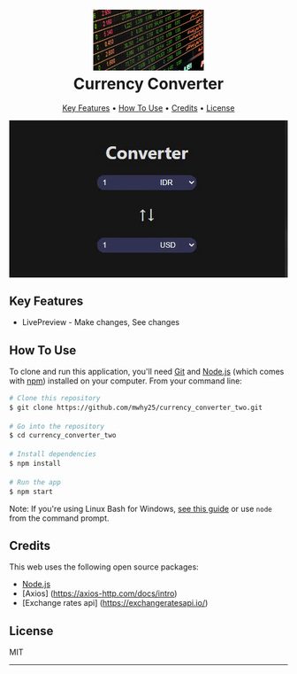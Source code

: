 <h1 align="center">
  <br>
  <a href="#"><img src="https://github.com/mwhy25/currency_converter_two/blob/main/public/currency.jpg?raw=true" alt="Markdownify" width="200"></a>
  <br>
  Currency Converter
  <br>
</h1>

<p align="center">
  <a href="#key-features">Key Features</a> •
  <a href="#how-to-use">How To Use</a> •
  <a href="#credits">Credits</a> •
  <a href="#license">License</a>
</p>
<p align="center">
<img src="https://github.com/mwhy25/currency_converter_two/raw/main/public/currency.gif?raw=true" alt="My Project GIF" style=" display: block;margin: auto;">
</p>

## Key Features

* LivePreview - Make changes, See changes

## How To Use

To clone and run this application, you'll need [Git](https://git-scm.com) and [Node.js](https://nodejs.org/en/download/) (which comes with [npm](http://npmjs.com)) installed on your computer. From your command line:

```bash
# Clone this repository
$ git clone https://github.com/mwhy25/currency_converter_two.git

# Go into the repository
$ cd currency_converter_two

# Install dependencies
$ npm install

# Run the app
$ npm start
```

Note: If you're using Linux Bash for Windows, [see this guide](https://www.howtogeek.com/261575/how-to-run-graphical-linux-desktop-applications-from-windows-10s-bash-shell/) or use `node` from the command prompt.

## Credits

This web uses the following open source packages:

- [Node.js](https://nodejs.org/)
- [Axios] (https://axios-http.com/docs/intro)
- [Exchange rates api] (https://exchangeratesapi.io/)



## License

MIT

---
